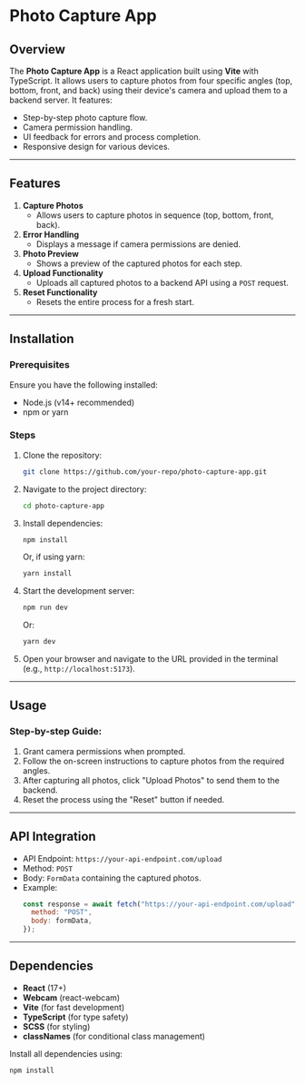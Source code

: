 # Photo Capture App

## Overview

The **Photo Capture App** is a React application built using **Vite** with TypeScript. It allows users to capture photos from four specific angles (top, bottom, front, and back) using their device's camera and upload them to a backend server. It features:

- Step-by-step photo capture flow.
- Camera permission handling.
- UI feedback for errors and process completion.
- Responsive design for various devices.

---

## Features

1. **Capture Photos**
   - Allows users to capture photos in sequence (top, bottom, front, back).
2. **Error Handling**
   - Displays a message if camera permissions are denied.
3. **Photo Preview**
   - Shows a preview of the captured photos for each step.
4. **Upload Functionality**
   - Uploads all captured photos to a backend API using a `POST` request.
5. **Reset Functionality**
   - Resets the entire process for a fresh start.

---

## Installation

### Prerequisites

Ensure you have the following installed:

- Node.js (v14+ recommended)
- npm or yarn

### Steps

1. Clone the repository:
   ```bash
   git clone https://github.com/your-repo/photo-capture-app.git
   ```
2. Navigate to the project directory:
   ```bash
   cd photo-capture-app
   ```
3. Install dependencies:

   ```bash
   npm install
   ```

   Or, if using yarn:

   ```bash
   yarn install
   ```

4. Start the development server:
   ```bash
   npm run dev
   ```
   Or:
   ```bash
   yarn dev
   ```
5. Open your browser and navigate to the URL provided in the terminal (e.g., `http://localhost:5173`).

---

## Usage

### Step-by-step Guide:

1. Grant camera permissions when prompted.
2. Follow the on-screen instructions to capture photos from the required angles.
3. After capturing all photos, click "Upload Photos" to send them to the backend.
4. Reset the process using the "Reset" button if needed.

---

## API Integration

- API Endpoint: `https://your-api-endpoint.com/upload`
- Method: `POST`
- Body: `FormData` containing the captured photos.
- Example:
  ```javascript
  const response = await fetch("https://your-api-endpoint.com/upload", {
    method: "POST",
    body: formData,
  });
  ```

---

## Dependencies

- **React** (17+)
- **Webcam** (react-webcam)
- **Vite** (for fast development)
- **TypeScript** (for type safety)
- **SCSS** (for styling)
- **classNames** (for conditional class management)

Install all dependencies using:

```bash
npm install
```
